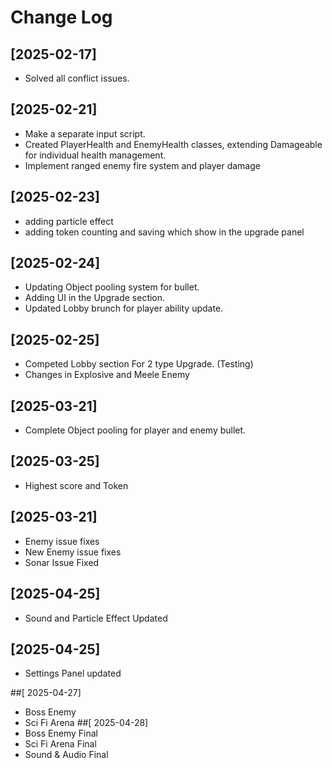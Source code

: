 # Change Log

## [2025-02-17]
- Solved all conflict issues.
## [2025-02-21]
- Make a separate input script.
- Created PlayerHealth and EnemyHealth classes, extending Damageable for individual health management.
- Implement ranged enemy fire system and player damage
## [2025-02-23]
- adding particle effect
- adding token counting and saving which show in the upgrade panel
## [2025-02-24]
- Updating Object pooling system for bullet.
- Adding UI in the Upgrade section.
- Updated Lobby brunch for player ability update.
## [2025-02-25]
- Competed Lobby section For 2 type Upgrade. (Testing)
- Changes in Explosive and Meele Enemy
## [2025-03-21]
- Complete Object pooling for player and enemy bullet.
## [2025-03-25]
- Highest score and Token
## [2025-03-21]
- Enemy issue fixes
- New Enemy issue fixes
- Sonar Issue Fixed
## [2025-04-25]
- Sound and Particle Effect Updated
## [2025-04-25]
- Settings Panel updated
  
##[ 2025-04-27]
- Boss Enemy
- Sci Fi Arena
##[ 2025-04-28]
- Boss Enemy Final
- Sci Fi Arena Final
- Sound & Audio Final


